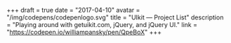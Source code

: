 +++
draft = true
date = "2017-04-10"
avatar = "/img/codepens/codepenlogo.svg"
title = "UIkit — Project List"
description = "Playing around with getuikit.com, jQuery, and jQuery UI."
link = "https://codepen.io/williampansky/pen/QpeBoX"
+++
